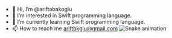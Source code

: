 - 👋 Hi, I’m @ariftabakoglu
- 👀 I’m interested in Swift programming language.
- 🌱 I’m currently learning Swift programming language.
- 📫 How to reach me ariftbkglu@gmail.com
![Snake animation](https://github.com/{{ariftabakoglu}}/{{ariftabakoglu}}/blob/output/github-contribution-grid-snake.svg)


<!---
ariftabakoglu/ariftabakoglu is a ✨ special ✨ repository because its `README.md` (this file) appears on your GitHub profile.
You can click the Preview link to take a look at your changes.
--->
